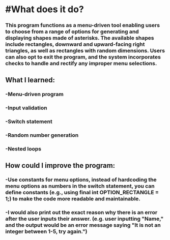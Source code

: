 # #What does it do?
### This program functions as a menu-driven tool enabling users to choose from a range of options for generating and displaying shapes made of asterisks. The available shapes include rectangles, downward and upward-facing right triangles, as well as rectangles with random dimensions. Users can also opt to exit the program, and the system incorporates checks to handle and rectify any improper menu selections.

## What I learned:
### -Menu-driven program
### -Input validation
### -Switch statement
### -Random number generation
### -Nested loops

## How could I improve the program:
### -Use constants for menu options, instead of hardcoding the menu options as numbers in the switch statement, you can define constants (e.g., using final int OPTION_RECTANGLE = 1;) to make the code more readable and maintainable.
### -I would also print out the exact reason why there is an error after the user inputs their answer. (e.g. user inputting "Name," and the output would be an error message saying "It is not an integer between 1-5, try again.")
